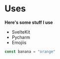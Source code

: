 # Uses

**Here's some stuff I use**

- SvelteKit
- Pycharm
- Emojiis

```javascript
const banana = "orange"
```